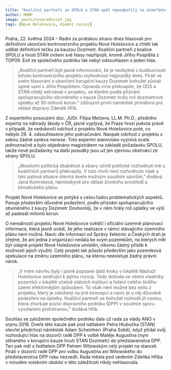 ```yaml
---
title: "Koaliční partneři ze SPOLU a STAN opět nepodpořili na mimořádném jednání Rady vystoupení z projektu Nové Holešovice. Jednalo se o poslední možnost bez rizika následků"
author: MHMP
image: posts/novaradnice7.jpg
tags: [Nové Holešovice, Územní rozvoj]
---
```

 
Praha, 22. května 2024 – Radní za pirátskou stranu dnes hlasovali pro definitivní ukončení kontroverzního projektu Nové Holešovice a chtěli tak udělat definitivní tečku za kauzou Dozimetr. Koaliční partneři z koalice SPOLU a hnutí STAN ovšem své hlasy nepřipojili, kromě Jiřího Pospíšila z TOP09. Exit ze společného podniku tak nebyl odsouhlasen o jeden hlas.

> „Koaliční partneři byli jasně informováni, že je nezbytné o budoucnosti tohoto kontroverzního projektu rozhodnout nejpozději dnes. Piráti ve svém hlasování o ukončení korupční kauzy Dozimetr bohužel zůstali úplně sami s Jiřím Pospíšilem. Opravdu mne překvapilo, že ODS a STAN chtějí setrvávat v projektu, ve kterém podle přiznání spolupracujícího obviněného v kauze Dozimetr hrály roli dozimetrové úplatky až 50 milionů korun.“ zdůraznil první náměstek primátora pro oblast dopravy Zdeněk Hřib. 

Z expertního posouzení doc. JUDr. Filipa Melzera, LL.M. Ph.D., předního experta na náhrady škody v ČR, jasně vyplývá, že Praze hrozí pokuta právě v případě, že nedokončí odchod z projektu Nové Holešovice poté, co nebylo 29. 4. odsouhlaseno jeho pokračování. Naopak odchod z projektu s sebou žádné sankce nenese. Toto expertní stanovisko vyznívá zcela jednoznačně a bylo objednáno magistrátem na základě požadavku SPOLU, takže nové požadavky na další posudky jsou už jen zjevnou obstrukcí ze strany SPOLU.

> „Absolutní politická zbabělost a obavy učinit politické rozhodnutí mě u koaličních partnerů překvapily. V tuto chvíli není rozhodnuto nijak a tato patová situace otevírá dveře možným soudním sporům,” dodává Jana Komrsková, náměstkyně pro oblast životního prostředí a klimatického plánu.  

Projekt Nové Holešovice se potýká s celou řadou problematických aspektů. Panuje především důvodné podezření, podle přiznání spolupracujícího obviněného z kauzy Dozimetr Dovhomilji, že v něm hrály roli úplatky ve výši až padesát milionů korun. 

O nereálnosti projektu Nové Holešovice svědčí i oficiální územně plánovací informace, která jasně uvádí, že jeho realizace v rámci stávajícího územního plánu není možná. Navíc dle informací od Správy železnic a Českých drah je zřejmé, že ani jedna z organizací nedala ke svým pozemkům, na kterých měl být údajně projekt Nové Holešovice umístěn, nikomu žádný příslib k možnosti jejich využití. Celý projekt tak působí především jako pozemková spekulace na změnu územního plánu, na kterou neexistuje žádný právní nárok.

> „V mém návrhu byly i jasně popsané další kroky v lokalitě Nádraží Holešovice  směřující k jejímu rozvoji. Tedy dohoda se všemi vlastníky pozemků v lokalitě včetně státních institucí a řešení celého širšího území efektivnějším způsobem. To však není možné bez exitu z projektu, který je založený na jiné koncepci a navíc je u něj důvodné podezření na úplatky. Koaliční partneři se bohužel rozhodli jít cestou, která zhoršuje pozici dopravního podniku (DPP) v soudním sporu vyvolaném protistranou,” dodává Hřib. 

Souhlas se založením společného podniku dala už rada za vlády ANO v srpnu 2018. Dveře této kauze pak pod nátlakem Petra Hlubučka (STAN) otevřel předchozí náměstek Adam Scheinherr (Praha Sobě), když přidal svůj rozhodující hlas na dozorčí radě DPP k volbě Matěje Augustína (nyní stíhaného v korupční kauze hnutí STAN Dozimetr) do představenstva DPP. Ten pak měl s ředitelem DPP Petrem Witowským celý projekt na starosti. Piráti v dozorčí radě DPP pro volbu Augustína ani Witowského do představenstva DPP ruku nezvedli. Rada města pod vedením Zdeňka Hřiba v minulém volebním období o této záležitosti nikdy nehlasovala. 
